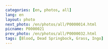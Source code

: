 ```yaml
---
categories: [en, photos, all]
lang: en
layout: photo
next_photo: /en/photos/all/P0000014.html
picname: P0000021
prev_photo: /en/photos/all/P0000032.html
tags: [Blood, Dead Springbock, Grass, Ingo]
---
```

